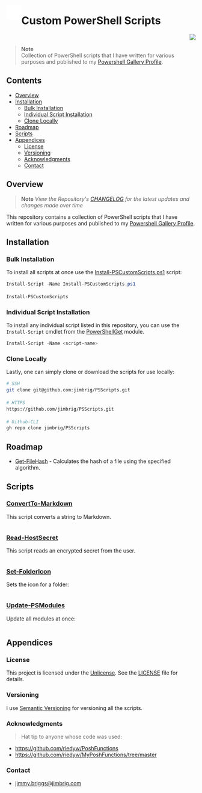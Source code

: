 <p>
    <img src="https://github.com/jimbrig/PSXLDevTools/blob/main/resources/images/powershellcore.png?raw=true" align="left" style="float:left" height="8%" width="8%">
    <h1>Custom PowerShell Scripts</h1>
    <a href="https://powershellgallery.com/profiles/jimbrig" target="_blank"><img src="https://img.shields.io/badge/PowerShell%20Gallery-jimbrig-blue" align="right" style="float:right" /></a>
</p>
<br>

> **Note**  
> Collection of PowerShell scripts that I have written for various purposes and published to my [Powershell Gallery Profile](https://powershellgallery.com/profiles/jimbrig).

## Contents

- [Overview](#overview)
- [Installation](#installation)
  - [Bulk Installation](#bulk-installation)
  - [Individual Script Installation](#individual-script-installation)
  - [Clone Locally](#clone-locally)
- [Roadmap](#roadmap)
- [Scripts](#scripts)
- [Appendices](#appendices)
  - [License](#license)
  - [Versioning](#versioning)  
  - [Acknowledgments](#acknowledgments)
  - [Contact](#contact)

## Overview

> **Note**
> *View the Repository's [CHANGELOG](CHANGELOG.md) for the latest updates and changes made over time*

This repository contains a collection of PowerShell scripts that I have written for various purposes and published 
to my [Powershell Gallery Profile](https://powershellgallery.com/profiles/jimbrig).

## Installation

### Bulk Installation

To install all scripts at once use the [Install-PSCustomScripts.ps1](Install-PSCustomScripts/Install-PSCustomScripts.ps1) script:

```powershell
Install-Script -Name Install-PSCustomScripts.ps1

Install-PSCustomScripts
```

### Individual Script Installation

To install any individual script listed in this repository, you can use the `Install-Script` cmdlet from the 
[PowerShellGet](https://docs.microsoft.com/en-us/powershell/gallery/overview) module.

```powershell
Install-Script -Name <script-name>
```

### Clone Locally

Lastly, one can simply clone or download the scripts for use locally:

```bash
# SSH
git clone git@github.com:jimbrig/PSScripts.git

# HTTPS
https://github.com/jimbrig/PSScripts.git

# Github-CLI
gh repo clone jimbrig/PSScripts
```

## Roadmap

- [Get-FileHash]() - Calculates the hash of a file using the specified algorithm.

## Scripts


### [ConvertTo-Markdown](./ConvertTo-Markdown/)

This script converts a string to Markdown.

```powershell

```

### [Read-HostSecret](Read-HostSecret) 

This script reads an encrypted secret from the user.

```powershell

```

### [Set-FolderIcon](Set-FolderIcon)

Sets the icon for a folder:

```powershell

```

### [Update-PSModules](Update-PSModules)

Update all modules at once:

```powershell

```

## Appendices

### License

This project is licensed under the [Unlicense](https://unlicense.org/). See the [LICENSE](LICENSE) file for details.

### Versioning

I use [Semantic Versioning](http://semver.org/) for versioning all the scripts.

### Acknowledgments

> Hat tip to anyone whose code was used:

- https://github.com/riedyw/PoshFunctions
- https://github.com/riedyw/MyPoshFunctions/tree/master

### Contact

- [jimmy.briggs@jimbrig.com](mailto:jimmy.briggs@jimbrig.com)


